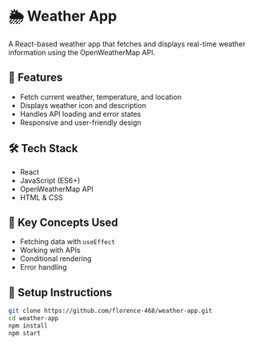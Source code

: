 # 🌦️ Weather App

A React-based weather app that fetches and displays real-time weather information using the OpenWeatherMap API.

## 🚀 Features
- Fetch current weather, temperature, and location
- Displays weather icon and description
- Handles API loading and error states
- Responsive and user-friendly design

## 🛠 Tech Stack
- React
- JavaScript (ES6+)
- OpenWeatherMap API
- HTML & CSS

## 🧠 Key Concepts Used
- Fetching data with `useEffect`
- Working with APIs
- Conditional rendering
- Error handling

## 🔧 Setup Instructions
```bash
git clone https://github.com/florence-468/weather-app.git
cd weather-app
npm install
npm start
